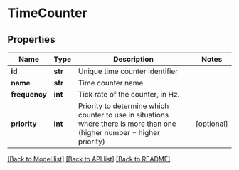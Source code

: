 # TimeCounter

## Properties
Name | Type | Description | Notes
------------ | ------------- | ------------- | -------------
**id** | **str** | Unique time counter identifier | 
**name** | **str** | Time counter name | 
**frequency** | **int** | Tick rate of the counter, in Hz. | 
**priority** | **int** | Priority to determine which counter to use in situations where there is more than one (higher number &#x3D; higher priority)  | [optional] 

[[Back to Model list]](../README.md#documentation-for-models) [[Back to API list]](../README.md#documentation-for-api-endpoints) [[Back to README]](../README.md)


